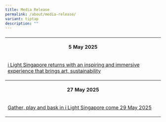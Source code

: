 ```yaml
---
title: Media Release
permalink: /about/media-release/
variant: tiptap
description: ""
---
```

<h3></h3>
<table style="minWidth: 75px">
<colgroup>
<col>
<col>
<col>
</colgroup>
<tbody>
<tr>
<th rowspan="1" colspan="3">
<p>5 May 2025</p>
</th>
</tr>
<tr>
<td rowspan="1" colspan="3">
<p><a href="/files/Media_Release__i_Light_Singapore_returns_with_an_inspiring_and_immersive_experience_that_brings_art_sustainability_and_people_together.pdf" rel="noopener nofollow" target="_blank">i Light Singapore returns with an inspiring and immersive experience that brings art, sustainability</a>
</p>
</td>
</tr>
<tr>
<th rowspan="1" colspan="3">
<p>27 May 2025</p>
</th>
</tr>
<tr>
<td rowspan="1" colspan="3">
<p><a href="/files/Media_Release_2__Gather__play_and_bask_in_i_Light_Singapore_come_29_May_2025.pdf" rel="noopener nofollow" target="_blank">Gather, play and bask in i Light Singapore come 29 May 2025</a>
</p>
</td>
</tr>
</tbody>
</table>
<p></p>
<p></p>